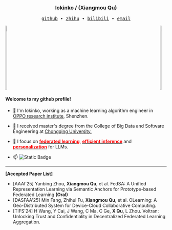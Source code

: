 <h3 align="center"> lokinko / (Xiangmou Qu) </h3>

<p align="center">
  <samp>
    <a href="https://github.com/lokinko">github</a> ∙ 
    <a href="https://www.zhihu.com/people/lokinko">zhihu</a> ∙
    <a href="https://space.bilibili.com/8211673">bilibili</a> ∙
    <a href="mailto:lokinko.cs@gmail.com">email</a>
  </samp>
</p>

<div style="display: flex; justify-content: space-between; align-items: center;">
  <a href="https://github.com/anuraghazra/github-readme-stats">
    <img src="https://github-readme-stats.vercel.app/api?username=lokinko&show_icons=true&theme=aura_dark" 
         style="width: 45%; max-width: 400px; height: 200px; object-fit: cover;" />
  </a>
  <a href="https://github.com/anuraghazra/convoychat">
    <img src="https://github-readme-stats.vercel.app/api/top-langs/?username=lokinko&layout=donut" 
         style="width: 45%; max-width: 400px; height: 200px; object-fit: cover;" />
  </a>
</div>

#### Welcome to my github profile!

<!-- languages:start -->
<!-- prettier-ignore-start -->
<!-- markdownlint-disable -->
- 🌻 I'm lokinko, working as a machine learning algorithm engineer in <a href="https://www.oppo.com/en/" style="text-decoration: underline;">OPPO research institute</a>, Shenzhen.

- 🌱 I received master's degree from the College of Big Data and Software Engineering at <a href="https://www.cqu.edu.cn/" style="text-decoration: underline;">Chongqing University.</a>

- 🐯 I focus on **<u><span style="color: red;">federated learning</span></u>**, **<u><span style="color: red;">efficient inference</span></u>** and **<u><span style="color: red;">personalization</span></u>** for LLMs.

- 📫 ![Static Badge](https://img.shields.io/badge/personal_email-(lokinko.cs@gmail.com)-blue)
---

**[Accepted Paper List]**

- [AAAI'25] Yanbing Zhou, **Xiangmou Qu**, et al. FedSA: A Unified Representation Learning via Semantic Anchors for Prototype-based Federated Learning **(Oral)**
- [DASFAA'25] Min Fang, Zhihui Fu, **Xiangmou Qu**, et al. OLearning: A Geo-Distributed System for Device-Cloud Collaborative Computing.
- [TIFS'24] H Wang, Y Cai, J Wang, C Ma, C Ge, **X Qu**, L Zhou. Voltran: Unlocking Trust and Confidentiality in Decentralized Federated Learning Aggregation.


<!-- markdownlint-restore -->
<!-- prettier-ignore-end -->
<!-- languages:end -->
